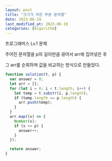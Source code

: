 ```yaml
---
layout: post
title: "크기가 작은 부분 문자열"
date: 2023-06-19
last_modified_at: 2023-06-19
categories: [Algorithm]
---
```


프로그래머스 Lv.1 문제

주어진 문자열을 p의 길이만큼 끊어서 arr에 집어넣은 후

그 arr를 순회하며 값을 비교하는 방식으로 만들었다.

```js
function solution(t, p) {
  var answer = 0;
  let arr = [];
  for (let i = 0; i < t.length; i++) {
    let temp = t.substr(i, p.length);
    if (temp.length == p.length) {
      arr.push(temp);
    }
  }
  arr.map((x) => {
    Number(x);
    if (x <= p) {
      answer++;
    }
  });

  return answer;
}
```
